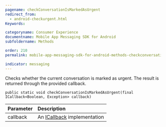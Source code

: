 ```yaml
---
pagename: checkConversationIsMarkedAsUrgent
redirect_from:
  - android-checkurgent.html
Keywords:

categoryname: Consumer Experience
documentname: Mobile App Messaging SDK for Android
subfoldername: Methods

order: 210
permalink: mobile-app-messaging-sdk-for-android-methods-checkconversationismarkedasurgent.html

indicator: messaging
---
```


Checks whether the current conversation is marked as urgent. The result is returned through the provided callback.

`public static void checkConversationIsMarkedAsUrgent(final ICallback<Boolean, Exception> callback)`

| Parameter | Description |
| :--- | :--- |
| callback | An [ICallback](android-callbacks-index.html) implementation |